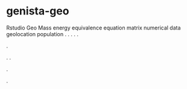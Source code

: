 # genista-geo
Rstudio Geo Mass energy equivalence equation matrix numerical data geolocation population
.
.
.
.
.




.






















.
.


























.

.
